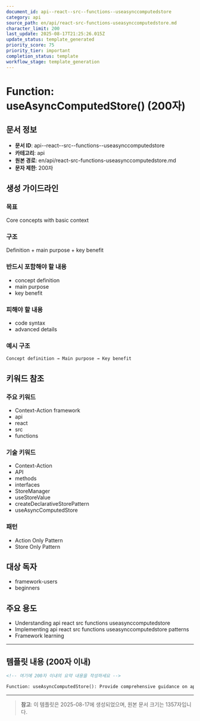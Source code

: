 ```yaml
---
document_id: api--react--src--functions--useasynccomputedstore
category: api
source_path: en/api/react-src-functions-useasynccomputedstore.md
character_limit: 200
last_update: 2025-08-17T21:25:26.015Z
update_status: template_generated
priority_score: 75
priority_tier: important
completion_status: template
workflow_stage: template_generation
---
```


# Function: useAsyncComputedStore() (200자)

## 문서 정보
- **문서 ID**: api--react--src--functions--useasynccomputedstore
- **카테고리**: api
- **원본 경로**: en/api/react-src-functions-useasynccomputedstore.md
- **문자 제한**: 200자

## 생성 가이드라인

### 목표
Core concepts with basic context

### 구조
Definition + main purpose + key benefit

### 반드시 포함해야 할 내용
- concept definition
- main purpose
- key benefit

### 피해야 할 내용  
- code syntax
- advanced details

### 예시 구조
```
Concept definition → Main purpose → Key benefit
```

## 키워드 참조

### 주요 키워드
- Context-Action framework
- api
- react
- src
- functions

### 기술 키워드
- Context-Action
- API
- methods
- interfaces
- StoreManager
- useStoreValue
- createDeclarativeStorePattern
- useAsyncComputedStore

### 패턴
- Action Only Pattern
- Store Only Pattern

## 대상 독자
- framework-users
- beginners

## 주요 용도
- Understanding api  react  src  functions  useasynccomputedstore
- Implementing api  react  src  functions  useasynccomputedstore patterns
- Framework learning

---

## 템플릿 내용 (200자 이내)

```markdown
<!-- 여기에 200자 이내의 요약 내용을 작성하세요 -->

Function: useAsyncComputedStore(): Provide comprehensive guidance on api  react  src  functions  useasynccomputedstore의 핵심 개념과 Context-Action 프레임워크에서의 역할을 간단히 설명.
```

---

> **참고**: 이 템플릿은 2025-08-17에 생성되었으며, 
> 원본 문서 크기는 1357자입니다.

